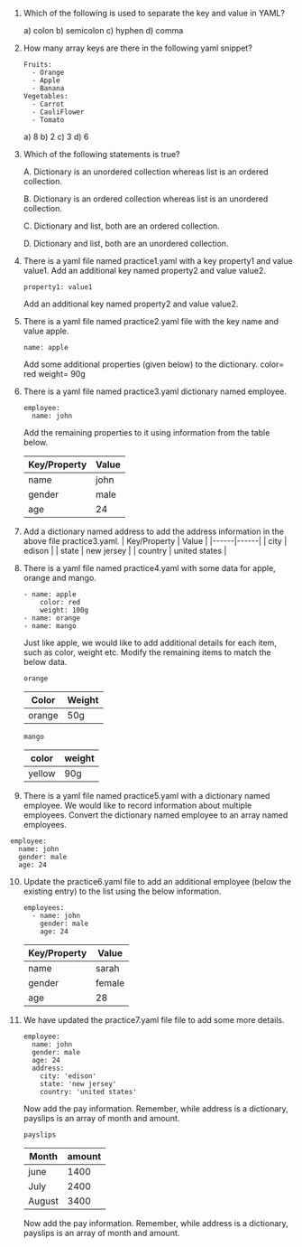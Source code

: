 1) Which of the following is used to separate the key and value in YAML?

   a) colon b) semicolon c) hyphen d) comma

2) How many array keys are there in the following yaml snippet?
   ```
   Fruits:
     - Orange
     - Apple
     - Banana
   Vegetables:
     - Carrot
     - CauliFlower
     - Tomato
   ```

     a) 8 b) 2 c) 3 d) 6

    
3) Which of the following statements is true?

   A. Dictionary is an unordered collection whereas list is an ordered collection.
   
   B. Dictionary is an ordered collection whereas list is an unordered collection.
   
   C. Dictionary and list, both are an ordered collection.
   
   D. Dictionary and list, both are an unordered collection.

5) There is a yaml file named practice1.yaml with a key property1 and value value1. Add an additional key named property2 and value value2.

   ```
   property1: value1
   ```
   Add an additional key named property2 and value value2.
   
6) There is a yaml file named practice2.yaml file with the key name and value apple.
   ```
   name: apple
   ```
   Add some additional properties (given below) to the dictionary.
   color= red
   weight= 90g

7) There is a yaml file named practice3.yaml dictionary named employee. 

   ```
   employee:
     name: john
   ```
   Add the remaining properties to it using information from the table below.

   | Key/Property | Value |
   |------|------|
   | name | john |
   | gender | male |
   | age | 24 |

8)  Add a dictionary named address to add the address information in the above file practice3.yaml.
    | Key/Property | Value |
    |------|------|
    | city | edison |
    | state | new jersey |
    | country | united states |

9)  There is a yaml file named practice4.yaml with some data for apple, orange and mango. 
   
     ```
     - name: apple
         color: red
         weight: 100g
     - name: orange
     - name: mango
       ```

    Just like apple, we would like to add additional details for each item, such as color, weight etc. Modify the remaining items to match the below data.
    
    ```
    orange
    ```
    

    | Color  | Weight |
    |--------|--------|
    | orange | 50g    |
  

   
    ```
    mango
    ```
    

    | color  | weight |
    |--------|--------|
    | yellow | 90g   |


10) There is a yaml file named practice5.yaml  with a dictionary named employee. We would like to record information about multiple employees. Convert the dictionary named employee to an array named employees.
   
  ```
  employee:
    name: john
    gender: male
    age: 24
  ```

10) Update the practice6.yaml file to add an additional employee (below the existing entry) to the list using the below information.

    ```
    employees:
      - name: john
        gender: male
        age: 24
    ```

      | Key/Property | Value |
      |------|------|
      | name | sarah |
      | gender | female |
      | age | 28 |

11) We have updated the practice7.yaml file file to add some more details.

    ```
    employee:
      name: john
      gender: male
      age: 24
      address:
        city: 'edison'
        state: 'new jersey'
        country: 'united states'
    ```

    Now add the pay information. Remember, while address is a dictionary, payslips is an array of month and amount.
    
     ```
    payslips
    ```
    

    | Month  | amount |
    |--------|--------|
    | june | 1400   |
    | July | 2400   |
    | August | 3400   |
    
    Now add the pay information. Remember, while address is a dictionary, payslips is an array of month and amount.
    
